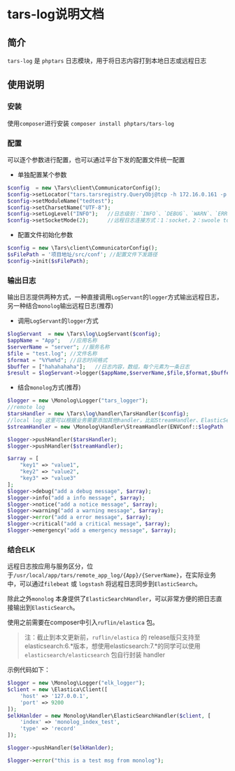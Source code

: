 
# tars-log说明文档

## 简介
`tars-log` 是 `phptars` 日志模块，用于将日志内容打到本地日志或远程日志

## 使用说明

### 安装
使用`composer`进行安装
`composer install phptars/tars-log`

### 配置

可以逐个参数进行配置，也可以通过平台下发的配置文件统一配置
- 单独配置某个参数
```php
$config  = new \Tars\client\CommunicatorConfig();  
$config->setLocator("tars.tarsregistry.QueryObj@tcp -h 172.16.0.161 -p 17890");  
$config->setModuleName("tedtest");  
$config->setCharsetName("UTF-8");
$config->setLogLevel("INFO");	//日志级别：`INFO`、`DEBUG`、`WARN`、`ERROR` 默认INFO
$config->setSocketMode(2);		//远程日志连接方式：1：socket，2：swoole tcp client 3: swoole coroutine tcp client
```
- 配置文件初始化参数
```php
$config = new \Tars\client\CommunicatorConfig();
$sFilePath = '项目地址/src/conf'; //配置文件下发路径
$config->init($sFilePath);
```

### 输出日志
输出日志提供两种方式，一种直接调用`LogServant`的`logger`方式输出远程日志，另一种结合`monolog`输出远程日志(推荐)

- 调用`LogServant`的`logger`方式  

```php
$logServant  = new \Tars\log\LogServant($config);  
$appName = "App";	//应用名称
$serverName = "server";	//服务名称
$file = "test.log";	//文件名称
$format = "%Y%m%d";	//日志时间格式
$buffer = ["hahahahaha"];	//日志内容，数组，每个元素为一条日志
$result = $logServant->logger($appName,$serverName,$file,$format,$buffer);
```

- 结合`monolog`方式(推荐)  

```php
$logger = new \Monolog\Logger("tars_logger");
//remote log
$tarsHandler = new \Tars\log\handler\TarsHandler($config);
//local log 这里可以根据业务需要添加其他handler，比如StreamHandler、ElasticSearchHandler 等
$streamHandler = new \Monolog\Handler\StreamHandler(ENVConf::$logPath . "/" . __CLASS__  . ".log");

$logger->pushHandler($tarsHandler);
$logger->pushHandler($streamHandler);

$array = [
    "key1" => "value1",
    "key2" => "value2",
    "key3" => "value3"
];
$logger->debug("add a debug message", $array);
$logger->info("add a info message", $array);
$logger->notice("add a notice message", $array);
$logger->warning("add a warning message", $array);
$logger->error("add a error message", $array);
$logger->critical("add a critical message", $array);
$logger->emergency("add a emergency message", $array);
```

### 结合ELK
远程日志按应用与服务区分，位于`/usr/local/app/tars/remote_app_log/{App}/{ServerName}`，在实际业务中，可以通过`filebeat` 或 `logstash` 将远程日志同步到`ElasticSearch`。

除此之外`monolog` 本身提供了`ElasticSearchHandler`，可以非常方便的把日志直接输出到`ElasticSearch`。

使用之前需要在composer中引入`ruflin/elastica` 包。
> 注：截止到本文更新前，`ruflin/elastica` 的 release版只支持至 elasticsearch:6.*版本，想使用elasticsearch:7.*的同学可以使用 `elasticsearch/elasticsearch` 包自行封装 handler 

示例代码如下：

```php
$logger = new \Monolog\Logger("elk_logger");
$client = new \Elastica\Client([
	'host' => '127.0.0.1',
	'port' => 9200
]);
$elkHanlder = new Monolog\Handler\ElasticSearchHandler($client, [
	'index' => 'monolog_index_test',
	'type' => 'record'
]);

$logger->pushHandler($elkHanlder);

$logger->error("this is a test msg from monolog");
```